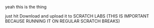 yeah this is the thing

just hit Download and upload it to SCRATCH LABS (THIS IS IMPORTANT BECAUSE RUNNING IT ON REGULAR SCRATCH BREAKS)
